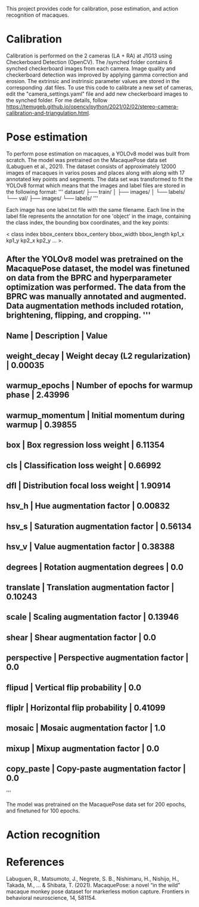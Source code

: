 This project provides code for calibration, pose estimation, and action recognition of macaques. 

# Calibration 

Calibration is performed on the 2 cameras (LA + RA) at J1G13 using Checkerboard Detection (OpenCV). The /synched folder contains 6 synched checkerboard images from each camera. Image quality and checkerboard detection
was improved by applying gamma correction and erosion. The extrinsic and instrinsic parameter values are stored in the corresponding .dat files. 
To use this code to calibrate a new set of cameras, edit the "camera_settings.yaml" file and add new checkerboard images to the synched folder. 
For me details, follow https://temugeb.github.io/opencv/python/2021/02/02/stereo-camera-calibration-and-triangulation.html. 

# Pose estimation 
To perform pose estimation on macaques, a YOLOv8 model was built from scratch. The model was pretrained on the MacaquePose data set (Labuguen et al., 2021). The dataset consists of approximately 12000 images of macaques in varios poses and places along with
along with 17 annotated key points and segments. The data set was transformed to fit the YOLOv8 format which means that the images and label files are stored in the following format: 
'''
dataset/
├── train/
│   ├── images/
│   └── labels/
└── val/
    ├── images/
    └── labels/
'''

Each image has one label.txt file with the same filename. Each line in the label file represents the annotation for one 'object' in the image, containing the class index, the bounding box coordinates, and the key points: 

< class index bbox_centerx bbox_centery bbox_width bbox_length kp1_x kp1_y kp2_x kp2_y ... >. 

After the YOLOv8 model was pretrained on the MacaquePose dataset, the model was finetuned on data from the BPRC and hyperparameter optimization was performed. The data from the BPRC was manually annotated and augmented. 
Data augmentation methods included rotation, brightening, flipping, and cropping. 
'''
-------------------------------------------------------------------
Name             | Description                        | Value      
-------------------------------------------------------------------
weight_decay     | Weight decay (L2 regularization)   | 0.00035    
-------------------------------------------------------------------
warmup_epochs    | Number of epochs for warmup phase  | 2.43996    
-------------------------------------------------------------------
warmup_momentum  | Initial momentum during warmup     | 0.39855    
-------------------------------------------------------------------
box              | Box regression loss weight         | 6.11354    
-------------------------------------------------------------------
cls              | Classification loss weight         | 0.66992    
-------------------------------------------------------------------
dfl              | Distribution focal loss weight     | 1.90914    
-------------------------------------------------------------------
hsv_h            | Hue augmentation factor            | 0.00832    
-------------------------------------------------------------------
hsv_s            | Saturation augmentation factor     | 0.56134    
-------------------------------------------------------------------
hsv_v            | Value augmentation factor          | 0.38388    
-------------------------------------------------------------------
degrees          | Rotation augmentation degrees      | 0.0        
-------------------------------------------------------------------
translate        | Translation augmentation factor    | 0.10243    
-------------------------------------------------------------------
scale            | Scaling augmentation factor        | 0.13946    
-------------------------------------------------------------------
shear            | Shear augmentation factor          | 0.0        
-------------------------------------------------------------------
perspective      | Perspective augmentation factor    | 0.0        
-------------------------------------------------------------------
flipud           | Vertical flip probability          | 0.0        
-------------------------------------------------------------------
fliplr           | Horizontal flip probability        | 0.41099    
-------------------------------------------------------------------
mosaic           | Mosaic augmentation factor         | 1.0        
-------------------------------------------------------------------
mixup            | Mixup augmentation factor          | 0.0        
-------------------------------------------------------------------
copy_paste       | Copy-paste augmentation factor     | 0.0        
-------------------------------------------------------------------
'''

The model was pretrained on the MacaquePose data set for 200 epochs, and finetuned for 100 epochs. 

# Action recognition 


# References 
Labuguen, R., Matsumoto, J., Negrete, S. B., Nishimaru, H., Nishijo, H., Takada, M., ... & Shibata, T. (2021). MacaquePose: a novel “in the wild” macaque monkey pose dataset for markerless motion capture. Frontiers in behavioral neuroscience, 14, 581154.
